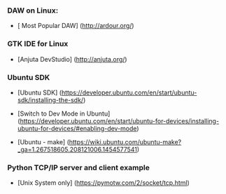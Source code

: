 ### DAW on Linux:

* [ Most Popular DAW] (http://ardour.org/)

### GTK IDE for Linux

* [Anjuta DevStudio] (http://anjuta.org/)

### Ubuntu SDK

* [Ubuntu SDK] (https://developer.ubuntu.com/en/start/ubuntu-sdk/installing-the-sdk/)

* [Switch to Dev Mode in Ubuntu] (https://developer.ubuntu.com/en/start/ubuntu-for-devices/installing-ubuntu-for-devices/#enabling-dev-mode)

* [Ubuntu - make] (https://wiki.ubuntu.com/ubuntu-make?_ga=1.267518605.208121006.1454577541)

### Python TCP/IP server and client example

* [Unix System only] (https://pymotw.com/2/socket/tcp.html)



